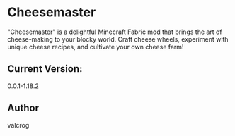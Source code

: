 # Cheesemaster
"Cheesemaster" is a delightful Minecraft Fabric mod that brings the art of cheese-making to your blocky world. Craft cheese wheels, experiment with unique cheese recipes, and cultivate your own cheese farm!

## Current Version:
0.0.1-1.18.2

## Author
valcrog
